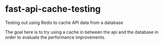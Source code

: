# fast-api-cache-testing
Testing out using Redis to cache API data from a database

The goal here is to try using a cache in between the api and the database in order to evaluate the performance improvements.